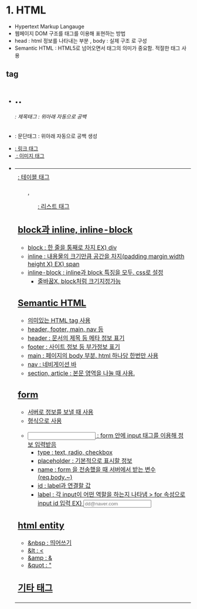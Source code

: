 # 1. HTML
 - Hypertext Markup Langauge
 - 웹페이지 DOM 구조를 태그를 이용해 표현하는 방법
 - head : html 정보를 나타내는 부분 , body : 실제 구조 로 구성
 - Semantic HTML : HTML5로 넘어오면서 태그의 의미가 중요함. 적절한 태그 사용
 ## tag
  - <h1> .. <h6> : 제목태그 : 위아래 자동으로 공백
  - <p> : 문단태그 : 위아래 자동으로 공백 생성
  - <a href=""> : 링크 태그
  - <img src="" alt=""> : 이미지 태그
  - <table> <thead> <tbody> <th> <tr> <td> : 테이블 태그
  - <ul> , <ol> : 리스트 태그
  
 ## block과 inline, inline-block
  - block : 한 줄을 통째로 차지 EX) div
  - inline : 내용물의 크기만큼 공간을 차지(padding margin width height X) EX) span
  - inline-block : inline과 block 특징을 모두. css로 설정
    - 줄바꿈X, block처럼 크기지정가능
	
 ## Semantic HTML
  - 의미있는 HTML tag 사용
  - header, footer, main, nav 등
  - header : 문서의 제목 등 메타 정보 표기
  - footer : 사이트 정보 등 부가정보 표기
  - main : 페이지의 body 부분. html 하나당 한번만 사용
  - nav : 네비게이션 바
  - section, article : 본문 영역을 나눌 때 사용.
  
 ## form
  - 서버로 정보를 보낼 때 사용
  - <form action="" method="GET"> 형식으로 사용
  - <input> : form 안에 input 태그를 이용해 정보 입력받음
    - type : text, radio, checkbox
    - placeholder : 기본적으로 표시할 정보
	- name : form 을 전송했을 때 서버에서 받는 변수(req.body.~)
	- id : label과 연결할 값
	- label : 각 input이 어떤 역할을 하는지 나타냄 > for 속성으로 input id 입력
	EX) <label for="email"><input type="email" name="email" id="email" placeholder="dd@naver.com" /></label>
	
  ## html entity
   - &nbsp : 띄어쓰기
   - &lt : <
   - &amp : &
   - &quot : "
   
  ## [기타 태그](https://www.zerocho.com/category/HTML&DOM/post/5825983aaff5c7001827996f)
